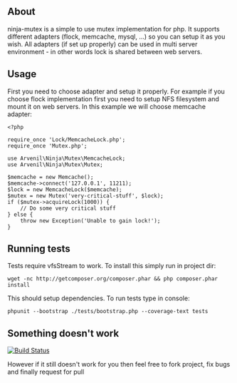 ## About

ninja-mutex is a simple to use mutex implementation for php. It supports different adapters (flock, memcache, mysql, ...) so you can setup it as you wish. All adapters (if set up properly) can be used in multi server environment - in other words lock is shared between web servers.

## Usage

First you need to choose adapter and setup it properly. For example if you choose flock implementation first you need to setup NFS filesystem and mount it on web servers. In this example we will choose memcache adapter:

    <?php

    require_once 'Lock/MemcacheLock.php';
    require_once 'Mutex.php';

    use Arvenil\Ninja\Mutex\MemcacheLock;
    use Arvenil\Ninja\Mutex\Mutex;

    $memcache = new Memcache();
    $memcache->connect('127.0.0.1', 11211);
    $lock = new MemcacheLock($memcache);
    $mutex = new Mutex('very-critical-stuff', $lock);
    if ($mutex->acquireLock(1000)) {
        // Do some very critical stuff
    } else {
        throw new Exception('Unable to gain lock!');
    }

## Running tests

Tests require vfsStream to work. To install this simply run in project dir:

    wget -nc http://getcomposer.org/composer.phar && php composer.phar install

This should setup dependencies. To run tests type in console:

    phpunit --bootstrap ./tests/bootstrap.php --coverage-text tests

## Something doesn't work

[![Build Status](https://secure.travis-ci.org/arvenil/ninja-mutex.png?branch=master)](http://travis-ci.org/arvenil/ninja-mutex)

However if it still doesn't work for you then feel free to fork project, fix bugs and finally request for pull
